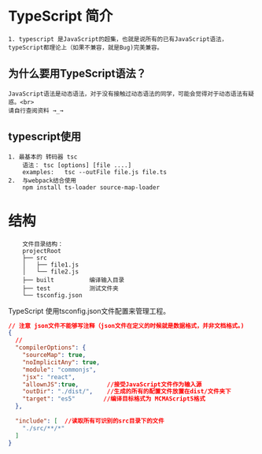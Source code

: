 # TypeScript 简介
    1. typescript 是JavaScript的超集，也就是说所有的已有JavaScript语法，typeScript都理论上（如果不兼容，就是Bug)完美兼容。
    
## 为什么要用TypeScript语法？
    JavaScript语法是动态语法，对于没有接触过动态语法的同学，可能会觉得对于动态语法有疑惑。<br>
    请自行查阅资料 →_→
## typescript使用
    1. 最基本的 转码器 tsc
        语法： tsc [options] [file ....]
        examples:   tsc --outFile file.js file.ts
    2.  与webpack结合使用
        npm install ts-loader source-map-loader
# 结构
```
    文件目录结构：
    projectRoot
    ├── src
    │   ├── file1.js
    │   └── file2.js
    ├── built          编译输入目录
    ├── test           测试文件夹
    └── tsconfig.json
```

TypeScript 使用tsconfig.json文件配置来管理工程。

```json
// 注意 json文件不能够写注释（json文件在定义的时候就是数据格式，并非文档格式。)
{
  //
  "compilerOptions": {
    "sourceMap": true,
    "noImplicitAny": true,
    "module": "commonjs",
    "jsx": "react",
    "allownJS":true,        //接受JavaScript文件作为输入源
    "outDir": "./dist/",    //生成的所有的配置文件放置在dist/文件夹下
    "target": "es5"        //编译目标格式为 MCMAScript5格式
  },
  
  "include": [  //读取所有可识别的src目录下的文件
    "./src/**/*"
  ]
}
```